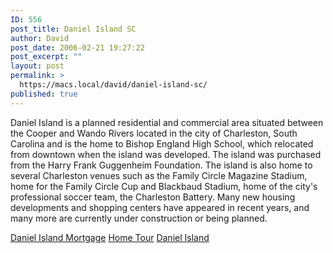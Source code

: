 ```yaml
---
ID: 556
post_title: Daniel Island SC
author: David
post_date: 2006-02-21 19:27:22
post_excerpt: ""
layout: post
permalink: >
  https://macs.local/david/daniel-island-sc/
published: true
---
```

Daniel Island is a planned residential and commercial area situated between the Cooper and Wando Rivers located in the city of Charleston, South Carolina and is the home to Bishop England High School, which relocated from downtown when the island was developed. The island was purchased from the Harry Frank Guggenheim Foundation. The island is also home to several Charleston venues such as the Family Circle Magazine Stadium, home for the Family Circle Cup and Blackbaud Stadium, home of the city's professional soccer team, the Charleston Battery. Many new housing developments and shopping centers have appeared in recent years, and many more are currently under construction or being planned.

<a href="http://www.danielislandmortgage.com">Daniel Island Mortgage</a>
<a href="http://www.charlestonhometour.com/listings/prudential/62woodford/62woodford1.htm">Home Tour</a>
<a href="http://www.danielisland-sc.com">Daniel Island</a>